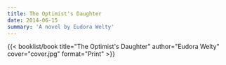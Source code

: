 ```yaml
---
title: The Optimist's Daughter
date: 2014-06-15
summary: 'A novel by Eudora Welty'
---
```


{{< booklist/book
title="The Optimist's Daughter"
author="Eudora Welty"
cover="cover.jpg"
format="Print" >}}
